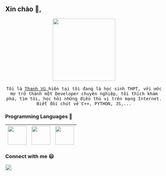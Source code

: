 
## Xin chào :wave:, 

<p align="center">
  <img src="http://mrwgifs.com/wp-content/uploads/2014/06/Cute-Cat-Hacking-Into-Top-Secret-Files-On-Chis-Sweet-Home-Anime.gif" width=200>
  <br><br>
  <samp>
    Tôi là <a href="https://fb.com/thanhvu.user/">Thanh Vũ </a> hiện tại tôi đang là học sinh THPT, với ước mơ trở thành một Developer chuyên nghiệp, tôi thích khám phá, tìm tòi, học hỏi những điều thú vị trên mạng Internet. Biết đôi chút về C++, PYTHON, JS,...
  </samp>
</p>

### Programming Languages  :rocket:
|<img src="https://user-images.githubusercontent.com/42747200/46140125-da084900-c26d-11e8-8ea7-c45ae6306309.png" width=60> | <img src="https://upload.wikimedia.org/wikipedia/commons/thumb/9/99/Unofficial_JavaScript_logo_2.svg/1024px-Unofficial_JavaScript_logo_2.svg.png" width=60> | <img src="https://cdn-icons-png.flaticon.com/512/1822/1822899.png" width=60> |
|:---:|:---:|:---:|



### Connect with me :smiley:
<a href="https://facebook.com/thanhvu.user">
  <img align="left" alt="Trung Kiên" width="21px" src="https://encrypted-tbn0.gstatic.com/images?q=tbn:ANd9GcTqBZtvri3gY6yZyRDmjC8VA7QtJhZzVTbuTA&usqp=CAU" />
</a>
